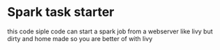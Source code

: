 # Spark task starter

this code siple code can start a spark job from a webserver like livy but dirty and home made
so you are better of with livy